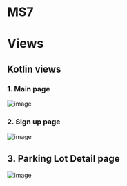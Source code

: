 # MS7
# Views
## Kotlin views
### 1. Main page
   ![image](https://github.com/ISIS3510-202320-Team13/Wiki/assets/89409633/cee94d20-0a84-405b-947b-13bdacc3d511)

### 2. Sign up page
![image](https://github.com/ISIS3510-202320-Team13/Wiki/assets/89409633/4a26dcfc-7621-4aa3-98ae-63f2da09c4df)

## 3. Parking Lot Detail page
![image](https://github.com/ISIS3510-202320-Team13/Wiki/assets/57652524/34c9006b-5e67-4aba-beae-18578abdde3d)
